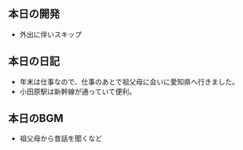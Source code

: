 ## 本日の開発
- 外出に伴いスキップ

## 本日の日記
- 年末は仕事なので、仕事のあとで祖父母に会いに愛知県へ行きました。
- 小田原駅は新幹線が通っていて便利。

## 本日のBGM
- 祖父母から昔話を聞くなど